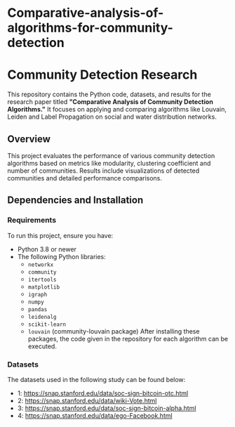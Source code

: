 # Comparative-analysis-of-algorithms-for-community-detection
# Community Detection Research

This repository contains the Python code, datasets, and results for the research paper titled **"Comparative Analysis of Community Detection Algorithms."** It focuses on applying and comparing algorithms like Louvain, Leiden and Label Propagation on social and water distribution networks.

## Overview

This project evaluates the performance of various community detection algorithms based on metrics like modularity, clustering coefficient and number of communities. Results include visualizations of detected communities and detailed performance comparisons.

## Dependencies and Installation

### **Requirements**

To run this project, ensure you have:

- Python 3.8 or newer
- The following Python libraries:
  - `networkx`
  - `community`
  - `itertools`
  - `matplotlib`
  - `igraph`
  - `numpy`
  - `pandas`
  - `leidenalg`
  - `scikit-learn`
  - `louvain` (community-louvain package)
After installing these packages, the code given in the repository for each algorithm can be executed. 

### Datasets
The datasets used in the following study can be found below:
 - 1: https://snap.stanford.edu/data/soc-sign-bitcoin-otc.html
 - 2: https://snap.stanford.edu/data/wiki-Vote.html
 - 3: https://snap.stanford.edu/data/soc-sign-bitcoin-alpha.html
 - 4: https://snap.stanford.edu/data/ego-Facebook.html

